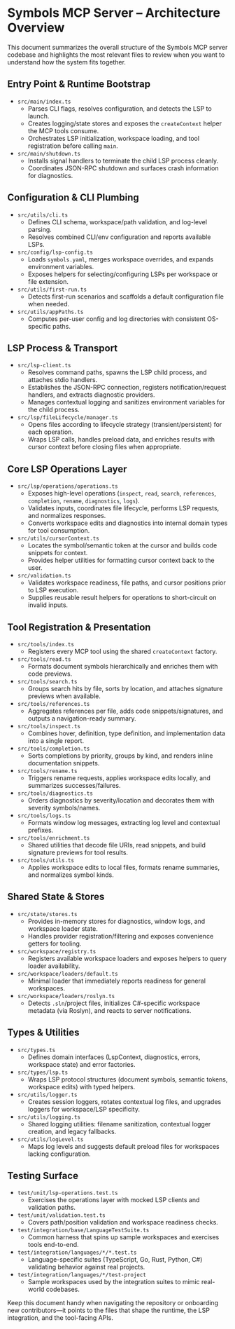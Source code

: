 # Symbols MCP Server – Architecture Overview

This document summarizes the overall structure of the Symbols MCP server codebase and highlights the most relevant files to review when you want to understand how the system fits together.

## Entry Point & Runtime Bootstrap

- `src/main/index.ts`
  - Parses CLI flags, resolves configuration, and detects the LSP to launch.
  - Creates logging/state stores and exposes the `createContext` helper the MCP tools consume.
  - Orchestrates LSP initialization, workspace loading, and tool registration before calling `main`.
- `src/main/shutdown.ts`
  - Installs signal handlers to terminate the child LSP process cleanly.
  - Coordinates JSON-RPC shutdown and surfaces crash information for diagnostics.

## Configuration & CLI Plumbing

- `src/utils/cli.ts`
  - Defines CLI schema, workspace/path validation, and log-level parsing.
  - Resolves combined CLI/env configuration and reports available LSPs.
- `src/config/lsp-config.ts`
  - Loads `symbols.yaml`, merges workspace overrides, and expands environment variables.
  - Exposes helpers for selecting/configuring LSPs per workspace or file extension.
- `src/utils/first-run.ts`
  - Detects first-run scenarios and scaffolds a default configuration file when needed.
- `src/utils/appPaths.ts`
  - Computes per-user config and log directories with consistent OS-specific paths.

## LSP Process & Transport

- `src/lsp-client.ts`
  - Resolves command paths, spawns the LSP child process, and attaches stdio handlers.
  - Establishes the JSON-RPC connection, registers notification/request handlers, and extracts diagnostic providers.
  - Manages contextual logging and sanitizes environment variables for the child process.
- `src/lsp/fileLifecycle/manager.ts`
  - Opens files according to lifecycle strategy (transient/persistent) for each operation.
  - Wraps LSP calls, handles preload data, and enriches results with cursor context before closing files when appropriate.

## Core LSP Operations Layer

- `src/lsp/operations/operations.ts`
  - Exposes high-level operations (`inspect`, `read`, `search`, `references`, `completion`, `rename`, `diagnostics`, `logs`).
  - Validates inputs, coordinates file lifecycle, performs LSP requests, and normalizes responses.
  - Converts workspace edits and diagnostics into internal domain types for tool consumption.
- `src/utils/cursorContext.ts`
  - Locates the symbol/semantic token at the cursor and builds code snippets for context.
  - Provides helper utilities for formatting cursor context back to the user.
- `src/validation.ts`
  - Validates workspace readiness, file paths, and cursor positions prior to LSP execution.
  - Supplies reusable result helpers for operations to short-circuit on invalid inputs.

## Tool Registration & Presentation

- `src/tools/index.ts`
  - Registers every MCP tool using the shared `createContext` factory.
- `src/tools/read.ts`
  - Formats document symbols hierarchically and enriches them with code previews.
- `src/tools/search.ts`
  - Groups search hits by file, sorts by location, and attaches signature previews when available.
- `src/tools/references.ts`
  - Aggregates references per file, adds code snippets/signatures, and outputs a navigation-ready summary.
- `src/tools/inspect.ts`
  - Combines hover, definition, type definition, and implementation data into a single report.
- `src/tools/completion.ts`
  - Sorts completions by priority, groups by kind, and renders inline documentation snippets.
- `src/tools/rename.ts`
  - Triggers rename requests, applies workspace edits locally, and summarizes successes/failures.
- `src/tools/diagnostics.ts`
  - Orders diagnostics by severity/location and decorates them with severity symbols/names.
- `src/tools/logs.ts`
  - Formats window log messages, extracting log level and contextual prefixes.
- `src/tools/enrichment.ts`
  - Shared utilities that decode file URIs, read snippets, and build signature previews for tool results.
- `src/tools/utils.ts`
  - Applies workspace edits to local files, formats rename summaries, and normalizes symbol kinds.

## Shared State & Stores

- `src/state/stores.ts`
  - Provides in-memory stores for diagnostics, window logs, and workspace loader state.
  - Handles provider registration/filtering and exposes convenience getters for tooling.
- `src/workspace/registry.ts`
  - Registers available workspace loaders and exposes helpers to query loader availability.
- `src/workspace/loaders/default.ts`
  - Minimal loader that immediately reports readiness for general workspaces.
- `src/workspace/loaders/roslyn.ts`
  - Detects `.sln`/project files, initializes C#-specific workspace metadata (via Roslyn), and reacts to server notifications.

## Types & Utilities

- `src/types.ts`
  - Defines domain interfaces (LspContext, diagnostics, errors, workspace state) and error factories.
- `src/types/lsp.ts`
  - Wraps LSP protocol structures (document symbols, semantic tokens, workspace edits) with typed helpers.
- `src/utils/logger.ts`
  - Creates session loggers, rotates contextual log files, and upgrades loggers for workspace/LSP specificity.
- `src/utils/logging.ts`
  - Shared logging utilities: filename sanitization, contextual logger creation, and legacy fallbacks.
- `src/utils/logLevel.ts`
  - Maps log levels and suggests default preload files for workspaces lacking configuration.

## Testing Surface

- `test/unit/lsp-operations.test.ts`
  - Exercises the operations layer with mocked LSP clients and validation paths.
- `test/unit/validation.test.ts`
  - Covers path/position validation and workspace readiness checks.
- `test/integration/base/LanguageTestSuite.ts`
  - Common harness that spins up sample workspaces and exercises tools end-to-end.
- `test/integration/languages/*/*.test.ts`
  - Language-specific suites (TypeScript, Go, Rust, Python, C#) validating behavior against real projects.
- `test/integration/languages/*/test-project`
  - Sample workspaces used by the integration suites to mimic real-world codebases.

Keep this document handy when navigating the repository or onboarding new contributors—it points to the files that shape the runtime, the LSP integration, and the tool-facing APIs.
